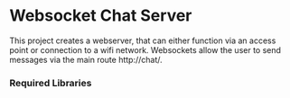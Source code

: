 # Websocket Chat Server

This project creates a webserver, that can either function via an access point or connection to a wifi network.
Websockets allow the user to send messages via the main route http://chat/.

### Required Libraries



